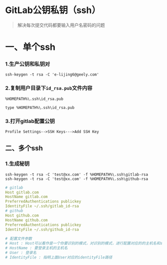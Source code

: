 # GitLab公钥私钥（ssh）

> 解决每次提交代码都要输入用户名密码的问题

# 一、单个ssh

### 1.生产公钥和私钥对

```shell
ssh-keygen -t rsa -C 'e-lijing6@geely.com'
```

### 2.复制用户目录下`id_rsa.pub`文件内容

```shell
%HOMEPATH%\.ssh\id_rsa.pub

type %HOMEPATH%\.ssh\id_rsa.pub
```

### 3.打开gitlab配置公钥

```
Profile Settings-->SSH Keys--->Add SSH Key
```

## 二、多个ssh

### 1.生成秘钥

```shell
ssh-keygen -t rsa -C 'test@xx.com' -f %HOMEPATH%\.ssh\gitlab-rsa
ssh-keygen -t rsa -C 'test@xx.com' -f %HOMEPATH%\.ssh\github-rsa
```



```yaml
# gitlab
Host gitlab.com
HostName gitlab.com
PreferredAuthentications publickey
IdentityFile ~/.ssh/gitlab_id-rsa
# github
Host github.com
HostName github.com
PreferredAuthentications publickey
IdentityFile ~/.ssh/github_id-rsa
  
# 配置文件参数
# Host : Host可以看作是一个你要识别的模式，对识别的模式，进行配置对应的的主机名和ssh文件
# HostName : 要登录主机的主机名
# User : 登录名
# IdentityFile : 指明上面User对应的identityFile路径
```